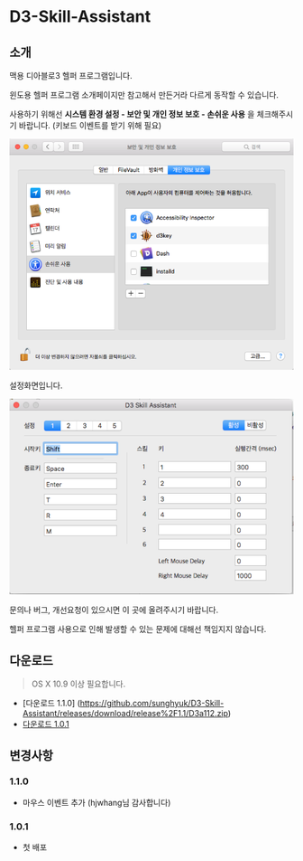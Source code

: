 # D3-Skill-Assistant

## 소개 
맥용 디아블로3 헬퍼 프로그램입니다. 

윈도용 헬퍼 프로그램 소개페이지만 참고해서 만든거라 다르게 동작할 수 있습니다. 

사용하기 위해선
**시스템 환경 설정 - 보안 및 개인 정보 보호 - 손쉬운 사용**
을 체크해주시기 바랍니다. (키보드 이벤트를 받기 위해 필요) 

![Alt text](d3a0.png?raw=true "손쉬운 사용 허용")

설정화면입니다. 

![Alt text](d3a1.png?raw=true "설정")

문의나 버그, 개선요청이 있으시면 이 곳에 올려주시기 바랍니다. 

헬퍼 프로그램 사용으로 인해 발생할 수 있는 문제에 대해선 책임지지 않습니다. 

## 다운로드 
> OS X 10.9 이상 필요합니다. 

- [다운로드 1.1.0] (https://github.com/sunghyuk/D3-Skill-Assistant/releases/download/release%2F1.1/D3a112.zip)
- [다운로드  1.0.1](https://github.com/sunghyuk/D3-Skill-Assistant/files/164639/d3a_101.zip) 


## 변경사항 

### 1.1.0
- 마우스 이벤트 추가 (hjwhang님 감사합니다)

### 1.0.1 
- 첫 배포 

